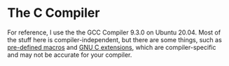 # The C Compiler
For reference, I use the the GCC Compiler 9.3.0 on Ubuntu 20.04. Most of the stuff here is compiler-independent, but there are some things, such as 
[pre-defined macros](https://gcc.gnu.org/onlinedocs/cpp/Common-Predefined-Macros.html#Common-Predefined-Macros) and [GNU C extensions](https://github.com/EthanC2/Notes-and-Writeups/blob/main/C/The%20Compiler/GNU%20C%20Extensions.md), which are compiler-specific and may not be accurate for your compiler.
